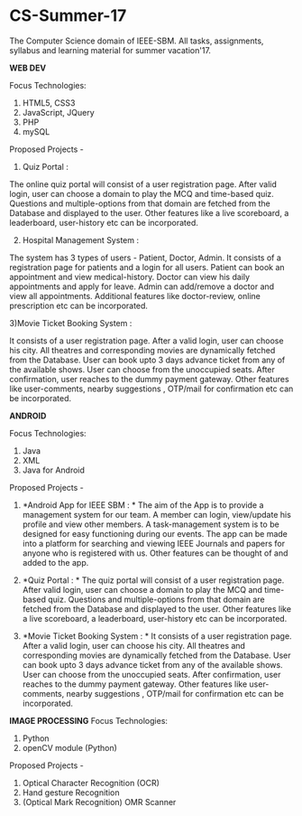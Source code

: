 # CS-Summer-17
The Computer Science domain of IEEE-SBM. All tasks, assignments, syllabus and learning material for summer vacation'17.

**WEB DEV**

Focus Technologies:
 1) HTML5, CSS3
2) JavaScript, JQuery
3) PHP
4) mySQL

Proposed Projects - 
1) Quiz Portal : 

The online quiz portal will consist of a user registration page. After valid login, user can choose a domain to play the MCQ and time-based quiz. Questions and multiple-options from that domain are fetched from the Database and displayed to the user. Other features like a live scoreboard, a leaderboard, user-history etc can be incorporated.

2) Hospital Management System : 

The system has 3 types of users - Patient, Doctor, Admin.
It consists of a registration page for patients and a login for all users.
Patient can book an appointment and view medical-history.
Doctor can view his daily appointments and apply for leave.
Admin can add/remove a doctor and view all appointments.
Additional features like doctor-review, online prescription etc can be incorporated.

3)Movie Ticket Booking System : 

It consists of a user registration page. After a valid login, user can choose his city. All theatres and corresponding movies are dynamically fetched from the Database. User can book upto 3 days advance ticket from any of the available shows. User can choose from the unoccupied seats. After confirmation, user reaches to the dummy payment gateway. Other features like user-comments, nearby suggestions , OTP/mail for confirmation etc can be incorporated.


**ANDROID**

Focus Technologies:
1) Java
2) XML
3) Java for Android

Proposed Projects - 
1) *Android App for IEEE SBM : *
The aim of the App is to provide a management system for our team. A member can login, view/update his profile and view other members.
A task-management system is to be designed for easy functioning during our events.
The app can be made into a platform for searching and viewing IEEE Journals and papers for anyone who is registered with us.
Other features can be thought of and added to the app.

2) *Quiz Portal : *
The quiz portal will consist of a user registration page. After valid login, user can choose a domain to play the MCQ and time-based quiz. Questions and multiple-options from that domain are fetched from the Database and displayed to the user. Other features like a live scoreboard, a leaderboard, user-history etc can be incorporated.

3) *Movie Ticket Booking System : *
It consists of a user registration page. After a valid login, user can choose his city. All theatres and corresponding movies are dynamically fetched from the Database. User can book upto 3 days advance ticket from any of the available shows. User can choose from the unoccupied seats. After confirmation, user reaches to the dummy payment gateway. Other features like user-comments, nearby suggestions , OTP/mail for confirmation etc can be incorporated.


**IMAGE PROCESSING**
Focus Technologies:
1) Python
2) openCV module (Python)

Proposed Projects - 
1) Optical Character Recognition (OCR)
2) Hand gesture Recognition
3) (Optical Mark Recognition) OMR Scanner
